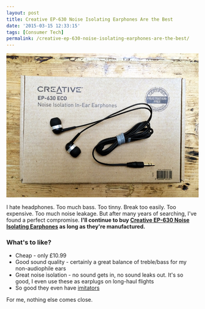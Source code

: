 ```yaml
---
layout: post
title: Creative EP-630 Noise Isolating Earphones Are the Best
date: '2015-03-15 12:33:15'
tags: [Consumer Tech]
permalink: /creative-ep-630-noise-isolating-earphones-are-the-best/
---
```

![](/img/posts/ep630.jpg)

I hate headphones. Too much bass. Too tinny. Break too easily. Too expensive. Too much noise leakage. But after many years of searching, I've found a perfect compromise. **I'll continue to buy <a href="http://www.amazon.co.uk/Creative-EP-630-Noise-Isolating-Earphones-black/dp/B009WQV15G" target="_blank">Creative EP-630 Noise Isolating Earphones</a> as long as they're manufactured.**

### What's to like?
* Cheap - only £10.99
* Good sound quality - certainly a great balance of treble/bass for my non-audiophile ears
* Great noise isolation - no sound gets in, no sound leaks out. It's so good, I even use these as earplugs on long-haul flights
* So good they even have <a href="http://www.amazon.co.uk/Isolating-Dynamic-Earphones-improved-players-Black/dp/B008CNLCOA/ref=pd_sim_ce_8?ie=UTF8&refRID=01X3F6G8AM633AEQXK9A" target="_blank">imitators</a>

For me, nothing else comes close.
